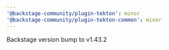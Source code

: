 ```yaml
---
'@backstage-community/plugin-tekton': minor
'@backstage-community/plugin-tekton-common': minor
---
```


Backstage version bump to v1.43.2
